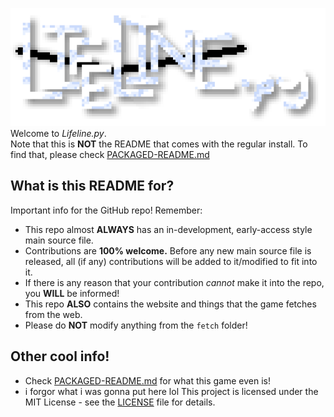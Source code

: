 ![Lifeline.py Logo](https://raw.githubusercontent.com/Jasperredis/Lifeline.py/refs/heads/main/github/llp-logo.png)
Welcome to *Lifeline.py*.  
Note that this is **NOT** the README that comes with the regular install. To find that, please check [PACKAGED-README.md](PACKAGED-README.md) 
## What is this README for?  
Important info for the GitHub repo! Remember:
* This repo almost **ALWAYS** has an in-development, early-access style main source file.
* Contributions are **100% welcome.** Before any new main source file is released, all (if any) contributions will be added to it/modified to fit into it.
* If there is any reason that your contribution *cannot* make it into the repo, you **WILL** be informed!
* This repo **ALSO** contains the website and things that the game fetches from the web.
* Please do **NOT** modify anything from the `fetch` folder!
## Other cool info!
* Check [PACKAGED-README.md](PACKAGED-README.md) for what this game even is!
* i forgor what i was gonna put here lol
This project is licensed under the MIT License - see the [LICENSE](LICENSE) file for details.

